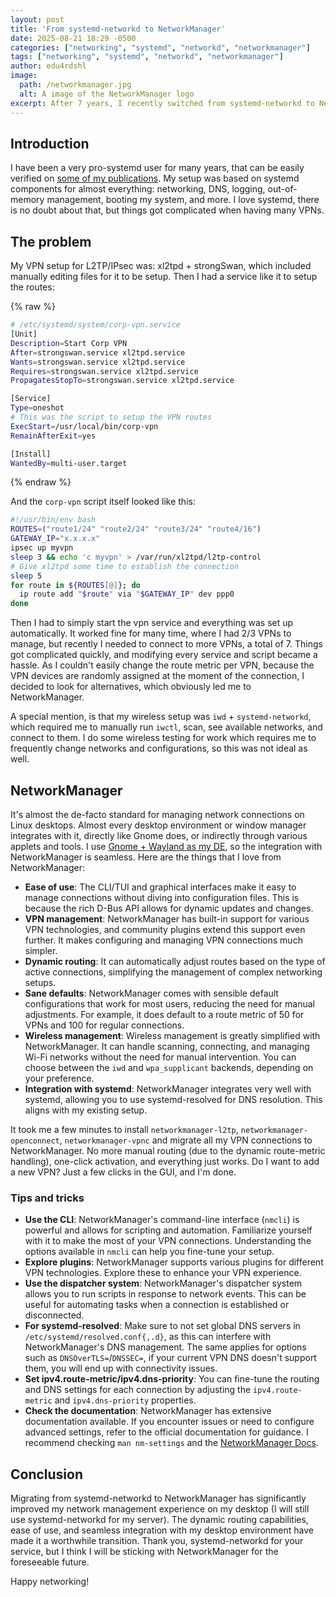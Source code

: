 ```yaml
---
layout: post
title: 'From systemd-networkd to NetworkManager'
date: 2025-08-21 18:29 -0500
categories: ["networking", "systemd", "networkd", "networkmanager"]
tags: ["networking", "systemd", "networkd", "networkmanager"]
author: edu4rdshl
image:
  path: /networkmanager.jpg
  alt: A image of the NetworkManager logo
excerpt: After 7 years, I recently switched from systemd-networkd to NetworkManager for managing my network connections. VPNs were the main reason for the switch.
---
```


## Introduction

I have been a very pro-systemd user for many years, that can be easily verified on [some of my publications](https://infosec.exchange/@edu4rdshl/111701075297507646). My setup was based on systemd components for almost everything: networking, DNS, logging, out-of-memory management, booting my system, and more. I love systemd, there is no doubt about that, but things got complicated when having many VPNs.

## The problem

My VPN setup for L2TP/IPsec was: xl2tpd + strongSwan, which included manually editing files for it to be setup. Then I had a service like it to setup the routes:

{% raw %}
```bash
# /etc/systemd/system/corp-vpn.service
[Unit]
Description=Start Corp VPN
After=strongswan.service xl2tpd.service
Wants=strongswan.service xl2tpd.service
Requires=strongswan.service xl2tpd.service
PropagatesStopTo=strongswan.service xl2tpd.service

[Service]
Type=oneshot
# This was the script to setup the VPN routes
ExecStart=/usr/local/bin/corp-vpn
RemainAfterExit=yes

[Install]
WantedBy=multi-user.target
```
{% endraw %}

And the `corp-vpn` script itself looked like this:

```bash
#!/usr/bin/env bash
ROUTES=("route1/24" "route2/24" "route3/24" "route4/16")
GATEWAY_IP="x.x.x.x"
ipsec up myvpn
sleep 3 && echo 'c myvpn' > /var/run/xl2tpd/l2tp-control
# Give xl2tpd some time to establish the connection
sleep 5
for route in ${ROUTES[@]}; do
  ip route add "$route" via "$GATEWAY_IP" dev ppp0
done
```

Then I had to simply start the vpn service and everything was set up automatically. It worked fine for many time, where I had 2/3 VPNs to manage, but recently I needed to connect to more VPNs, a total of 7. Things got complicated quickly, and modifying every service and script became a hassle. As I couldn't easily change the route metric per VPN, because the VPN devices are randomly assigned at the moment of the connection, I decided to look for alternatives, which obviously led me to NetworkManager.

A special mention, is that my wireless setup was `iwd` + `systemd-networkd`, which required me to manually run `iwctl`, scan, see available networks, and connect to them. I do some wireless testing for work which requires me to frequently change networks and configurations, so this was not ideal as well.

## NetworkManager

It's almost the de-facto standard for managing network connections on Linux desktops. Almost every desktop environment or window manager integrates with it, directly like Gnome does, or indirectly through various applets and tools. I use [Gnome + Wayland as my DE](https://www.edu4rdshl.dev/posts/my-move-to-wayland-it-s-finally-ready/), so the integration with NetworkManager is seamless. Here are the things that I love from NetworkManager:

- **Ease of use**: The CLI/TUI and graphical interfaces make it easy to manage connections without diving into configuration files. This is because the rich D-Bus API allows for dynamic updates and changes.
- **VPN management**: NetworkManager has built-in support for various VPN technologies, and community plugins extend this support even further. It makes configuring and managing VPN connections much simpler.
- **Dynamic routing**: It can automatically adjust routes based on the type of active connections, simplifying the management of complex networking setups.
- **Sane defaults**: NetworkManager comes with sensible default configurations that work for most users, reducing the need for manual adjustments. For example, it does default to a route metric of 50 for VPNs and 100 for regular connections.
- **Wireless management**: Wireless management is greatly simplified with NetworkManager. It can handle scanning, connecting, and managing Wi-Fi networks without the need for manual intervention. You can choose between the `iwd` and `wpa_supplicant` backends, depending on your preference.
- **Integration with systemd**: NetworkManager integrates very well with systemd, allowing you to use systemd-resolved for DNS resolution. This aligns with my existing setup.

It took me a few minutes to install `networkmanager-l2tp`, `networkmanager-openconnect`, `networkmanager-vpnc` and migrate all my VPN connections to NetworkManager. No more manual routing (due to the dynamic route-metric handling), one-click activation, and everything just works. Do I want to add a new VPN? Just a few clicks in the GUI, and I'm done.

### Tips and tricks

- **Use the CLI**: NetworkManager's command-line interface (`nmcli`) is powerful and allows for scripting and automation. Familiarize yourself with it to make the most of your VPN connections. Understanding the options available in `nmcli` can help you fine-tune your setup.
- **Explore plugins**: NetworkManager supports various plugins for different VPN technologies. Explore these to enhance your VPN experience.
- **Use the dispatcher system**: NetworkManager's dispatcher system allows you to run scripts in response to network events. This can be useful for automating tasks when a connection is established or disconnected.
- **For systemd-resolved**: Make sure to not set global DNS servers in `/etc/systemd/resolved.conf{,.d}`, as this can interfere with NetworkManager's DNS management. The same applies for options such as `DNSOverTLS=`/`DNSSEC=`, if your current VPN DNS doesn't support them, you will end up with connectivity issues.
- **Set ipv4.route-metric/ipv4.dns-priority**: You can fine-tune the routing and DNS settings for each connection by adjusting the `ipv4.route-metric` and `ipv4.dns-priority` properties.
- **Check the documentation**: NetworkManager has extensive documentation available. If you encounter issues or need to configure advanced settings, refer to the official documentation for guidance. I recommend checking `man nm-settings` and the [NetworkManager Docs](https://networkmanager.dev/docs/).

## Conclusion

Migrating from systemd-networkd to NetworkManager has significantly improved my network management experience on my desktop (I will still use systemd-networkd for my server). The dynamic routing capabilities, ease of use, and seamless integration with my desktop environment have made it a worthwhile transition. Thank you, systemd-networkd for your service, but I think I will be sticking with NetworkManager for the foreseeable future.

Happy networking!